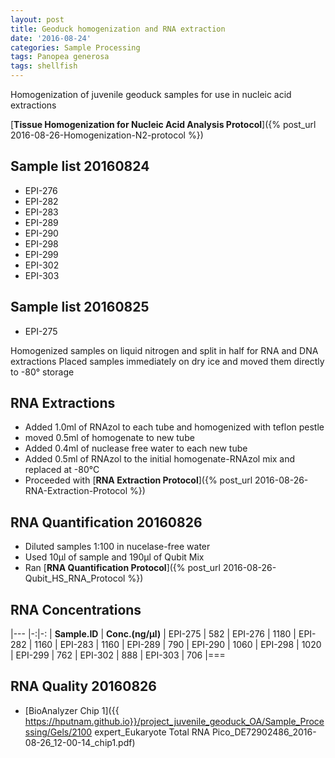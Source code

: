 ```yaml
---
layout: post
title: Geoduck homogenization and RNA extraction
date: '2016-08-24'
categories: Sample Processing
tags: Panopea generosa
tags: shellfish
---
```


Homogenization of juvenile geoduck samples for use in nucleic acid extractions

[**Tissue Homogenization for Nucleic Acid Analysis Protocol**]({% post_url 2016-08-26-Homogenization-N2-protocol %})

## Sample list 20160824   
* EPI-276 
* EPI-282
* EPI-283
* EPI-289
* EPI-290
* EPI-298
* EPI-299
* EPI-302
* EPI-303
   
## Sample list 20160825  
* EPI-275 

Homogenized samples on liquid nitrogen and split in half for RNA and DNA extractions
Placed samples immediately on dry ice and moved them directly to -80° storage 

## RNA Extractions
* Added 1.0ml of RNAzol to each tube and homogenized with teflon pestle
* moved 0.5ml of homogenate to new tube
* Added 0.4ml of nuclease free water to each new tube
* Added 0.5ml of RNAzol to the initial homogenate-RNAzol mix and replaced at -80°C
* Proceeded with [**RNA Extraction Protocol**]({% post_url 2016-08-26-RNA-Extraction-Protocol %})

## RNA Quantification 20160826
* Diluted samples 1:100 in nucelase-free water
* Used 10µl of sample and 190µl of Qubit Mix
* Ran [**RNA Quantification Protocol**]({% post_url 2016-08-26-Qubit_HS_RNA_Protocol %})

## RNA Concentrations

|---
|-:|-:
| **Sample.ID** | **Conc.(ng/µl)** 
| EPI-275 | 582 
| EPI-276 | 1180 
| EPI-282 | 1160 
| EPI-283 | 1160 
| EPI-289 | 790 
| EPI-290 | 1060 
| EPI-298 | 1020 
| EPI-299 | 762 
| EPI-302 | 888 
| EPI-303 | 706 
|===

## RNA Quality 20160826
* [BioAnalyzer Chip 1]({{ https://hputnam.github.io}}/project_juvenile_geoduck_OA/Sample_Processing/Gels/2100 expert_Eukaryote Total RNA Pico_DE72902486_2016-08-26_12-00-14_chip1.pdf)


